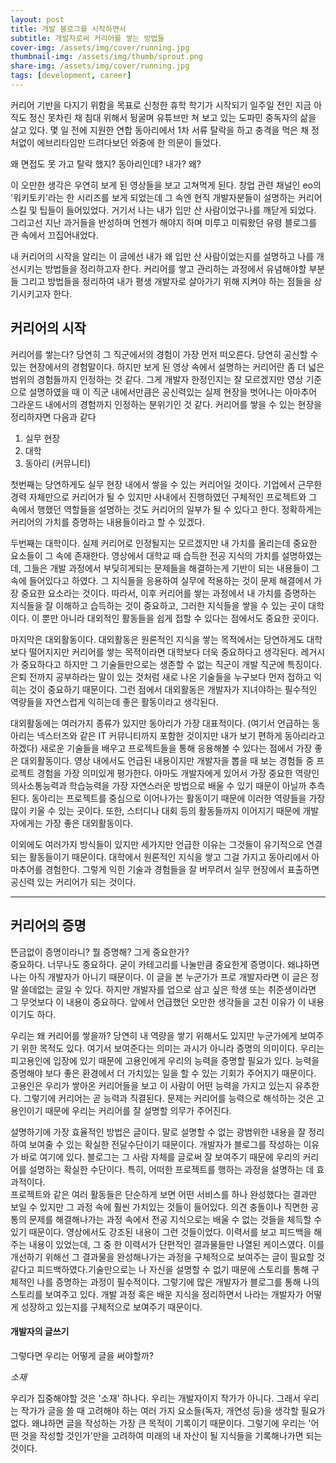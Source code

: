 ```yaml
---
layout: post
title: 개발 블로그를 시작하면서
subtitle: 개발자로써 커리어를 쌓는 방법들
cover-img: /assets/img/cover/running.jpg
thumbnail-img: /assets/img/thumb/sprout.png
share-img: /assets/img/cover/running.jpg
tags: [development, career]
---
```


커리어 기반을 다지기 위함을 목표로 신청한 휴학 학기가 시작되기 일주일 전인 지금 아직도 정신 못차린 채 침대 위해서 뒹굴며 유튜브만 쳐 보고 있는 도파민 중독자의 삶을 살고 있다. 몇 일 전에 지원한 연합 동아리에서 1차 서류 탈락을 하고 충격을 먹은 채 정처없이 에브리타임만 드려다보던 와중에 한 의문이 들었다.

왜 면접도 못 가고 탈락 했지? 동아리인데? 내가? 왜?

이 오만한 생각은 우연히 보게 된 영상들을 보고 고쳐먹게 된다. 창업 관련 채널인 eo의 '워키토키'라는 한 시리즈를 보게 되었는데 그 속엔 현직 개발자분들이 설명하는 커리어 스킬 및 팁들이 들어있었다. 거기서 나는 내가 입만 산 사람이었구나를 깨닫게 되었다. 그리고선 지난 과거들을 반성하며 언젠가 해야지 하며 미루고 미뤄왔던 유령 블로그를 관 속에서 끄집어내었다.

내 커리어의 시작을 알리는 이 글에선 내가 왜 입만 산 사람이었는지를 설명하고 나를 개선시키는 방법들을 정리하고자 한다. 커리어를 쌓고 관리하는 과정에서 유념해야할 부분들 그리고 방법들을 정리하여 내가 평생 개발자로 살아가기 위해 지켜야 하는 점들을 상기시키고자 한다.

## 커리어의 시작

커리어를 쌓는다?
당연히 그 직군에서의 경험이 가장 먼저 떠오른다. 당연히 공신할 수 있는 현장에서의 경험말이다. 하지만 보게 된 영상 속에서 설명하는 커리어란 좀 더 넓은 범위의 경험들까지 인정하는 것 같다. 그게 개발자 한정인지는 잘 모르겠지만 영상 기준으로 설명하였을 때 이 직군 내에서만큼은 공신력있는 실제 현장을 벗어나는 아마추어 그라운드 내에서의 경험까지 인정하는 분위기인 것 같다. 커리어를 쌓을 수 있는 현장을 정리하자면 다음과 같다

1. 실무 현장
2. 대학
3. 동아리 (커뮤니티)

첫번째는 당연하게도 실무 현장 내에서 쌓을 수 있는 커리어일 것이다. 기업에서 근무한 경력 자체만으로 커리어가 될 수 있지만 사내에서 진행하였던 구체적인 프로젝트와 그 속에서 행했던 역할들을 설명하는 것도 커리어의 일부가 될 수 있다고 한다. 정확하게는 커리어의 가치를 증명하는 내용들이라고 할 수 있겠다.

두번째는 대학이다. 실제 커리어로 인정될지는 모르겠지만 내 가치를 올리는데 중요한 요소들이 그 속에 존재한다. 영상에서 대학교 때 습득한 전공 지식의 가치를 설명하였는데, 그들은 개발 과정에서 부딪히게되는 문제들을 해결하는게 기반이 되는 내용들이 그 속에 들어있다고 하였다. 그 지식들을 응용하여 실무에 적용하는 것이 문제 해결에서 가장 중요한 요소라는 것이다. 따라서, 이후 커리어를 쌓는 과정에서 내 가치를 증명하는 지식들을 잘 이해하고 습득하는 것이 중요하고, 그러한 지식들을 쌓을 수 있는 곳이 대학이다. 이 뿐만 아니라 대외적인 활동들을 쉽게 접할 수 있다는 점에서도 중요한 곳이다.

마지막은 대외활동이다. 대외활동은 원론적인 지식을 쌓는 목적에서는 당연하게도 대학보다 떨어지지만 커리어를 쌓는 목적이라면 대학보다 더욱 중요하다고 생각된다. 레거시가 중요하다고 하지만 그 기술들만으로는 생존할 수 없는 직군이 개발 직군에 특징이다. 은퇴 전까지 공부하라는 말이 있는 것처럼 새로 나온 기술들을 누구보다 먼저 접하고 익히는 것이 중요하기 때문이다. 그런 점에서 대외활동은 개발자가 지녀야하는 필수적인 역량들을 자연스럽게 익히는데 좋은 활동이라고 생각된다.

대외활동에는 여러가지 종류가 있지만 동아리가 가장 대표적이다. (여기서 언급하는 동아리는 넥스터즈와 같은 IT 커뮤니티까지 포함한 것이지만 내가 보기 편하게 동아리라고 하겠다) 새로운 기술들을 배우고 프로젝트들을 통해 응용해볼 수 있다는 점에서 가장 좋은 대외활동이다. 영상 내에서도 언급된 내용이지만 개발자을 뽑을 때 보는 경험들 중 프로젝트 경험을 가장 의미있게 평가한다. 아마도 개발자에게 있어서 가장 중요한 역량인 의사소통능력과 학습능력을 가장 자연스러운 방법으로 배울 수 있기 때문이 아닐까 추측된다. 동아리는 프로젝트를 중심으로 이어나가는 활동이기 때문에 이러한 역량들을 가장 많이 키울 수 있는 곳이다. 또한, 스터디나 대회 등의 활동들까지 이어지기 때문에 개발자에게는 가장 좋은 대외활동이다.

이외에도 여러가지 방식들이 있지만 세가지만 언급한 이유는 그것들이 유기적으로 연결되는 활동들이기 때문이다. 대학에서 원론적인 지식을 쌓고 그걸 가지고 동아리에서 아마추어를 경험한다. 그렇게 익힌 기술과 경험들을 잘 버무려서 실무 현장에서 표출하면 공신력 있는 커리어가 되는 것이다.


---


## 커리어의 증명

뜬금없이 증명이라니? 뭘 증명해? 그게 중요한가? \
중요하다. 너무나도 중요하다. 굳이 카테고리를 나눌만큼 중요한게 증명이다. 왜냐하면 나는 아직 개발자가 아니기 때문이다. 이 글을 본 누군가가 프로 개발자라면 이 글은 정말 쓸데없는 글일 수 있다. 하지만 개발자를 업으로 삼고 싶은 학생 또는 취준생이라면 그 무엇보다 이 내용이 중요하다. 앞에서 언급했던 오만한 생각들을 고친 이유가 이 내용이기도 하다.

우리는 왜 커리어를 쌓을까? 당연히 내 역량을 쌓기 위해서도 있지만 누군가에게 보여주기 위한 목적도 있다. 여기서 보여준다는 의미는 과시가 아니라 증명의 의미이다. 우리는 피고용인에 입장에 있기 때문에 고용인에게 우리의 능력을 증명할 필요가 있다. 능력을 증명해야 보다 좋은 환경에서 더 가치있는 일을 할 수 있는 기회가 주어지기 때문이다. 고용인은 우리가 쌓아온 커리어들을 보고 이 사람이 어떤 능력을 가지고 있는지 유추한다. 그렇기에 커리어는 곧 능력과 직결된다. 문제는 커리어를 능력으로 해석하는 것은 고용인이기 때문에 우리는 커리어를 잘 설명할 의무가 주어진다.

설명하기에 가장 효율적인 방법은 글이다. 말로 설명할 수 없는 광범위한 내용을 잘 정리하여 보여줄 수 있는 확실한 전달수단이기 때문이다. 개발자가 블로그를 작성하는 이유가 바로 여기에 있다. 블로그는 그 사람 자체를 글로써 잘 보여주기 때문에 우리의 커리어를 설명하는 확실한 수단이다. 특히, 어떠한 프로젝트를 행하는 과정을 설명하는 데 효과적이다. \
프로젝트와 같은 여러 활동들은 단순하게 보면 어떤 서비스를 하나 완성했다는 결과만 보일 수 있지만 그 과정 속에 훨씬 가치있는 것들이 들어있다. 의견 충돌이나 직면한 공통의 문제를 해결해나가는 과정 속에서 전공 지식으로는 배울 수 없는 것들을 체득할 수 있기 때문이다. 영상에서도 강조된 내용이 그런 것들이었다. 이력서를 보고 피드백을 해주는 내용이 있었는데, 그 중 한 이력서가 단편적인 결과물들만 나열된 케이스였다. 이를 개선하기 위해선 그 결과물을 완성해나가는 과정을 구체적으로 보여주는 글이 필요할 것 같다고 피드백하였다.기술만으로는 나 자신을 설명할 수 없기 때문에 스토리를 통해 구체적인 나를 증명하는 과정이 필수적이다. 그렇기에 많은 개발자가 블로그를 통해 나의 스토리를 보여주고 있다. 개발 과정 혹은 배운 지식을 정리하면서 나라는 개발자가 어떻게 성장하고 있는지를 구체적으로 보여주기 때문이다.

#### 개발자의 글쓰기

그렇다면 우리는 어떻게 글을 써야할까?

_소재_

우리가 집중해야할 것은 '소재' 하나다.
우리는 개발자이지 작가가 아니다. 그래서 우리는 작가가 글을 쓸 때 고려해야 하는 여러 가지 요소들(독자, 개연성 등)을 생각할 필요가 없다. 왜냐하면 글을 작성하는 가장 큰 목적이 기록이기 때문이다.
그렇기에 우리는 '어떤 것을 작성할 것인가'만을 고려하여 미래의 내 자산이 될 지식들을 기록해나가면 되는 것이다.







